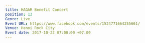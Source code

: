 ```yaml
---
title: HAGAR Benefit Concert
position: 13
Genre: Live
Event URL: https://www.facebook.com/events/1524771664255661/
Venue: Hanoi Rock City
Event date: 2017-10-22 07:00:00 +07:00
---
```


